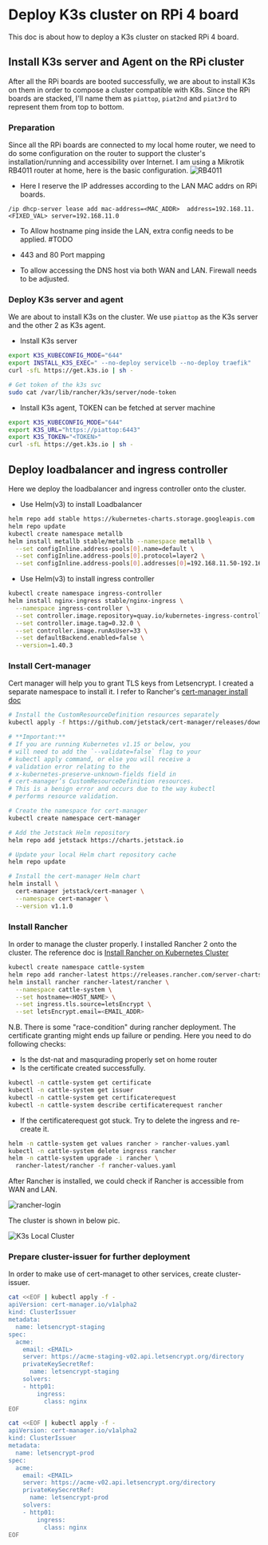 # Deploy K3s cluster on RPi 4 board

This doc is about how to deploy a K3s cluster on stacked RPi 4 board.

## Install K3s server and Agent on the RPi cluster

After all the RPi boards are booted successfully, we are about to install K3s on them in order to compose a cluster compatible with K8s. Since the RPi boards are stacked, I'll name them as `piattop`, `piat2nd` and `piat3rd` to represent them from top to bottom.

### Preparation

Since all the RPi boards are connected to my local home router, we need to do some configuration on the router to support the cluster's installation/running and accessibility over Internet. I am using a Mikrotik RB4011 router at home, here is the basic configuration.
![RB4011](https://i.mt.lv/cdn/rb_images/1633_l.jpg)

- Here I reserve the IP addresses according to the LAN MAC addrs on RPi boards.
```
/ip dhcp-server lease add mac-address=<MAC_ADDR>  address=192.168.11.<FIXED_VAL> server=192.168.11.0
```

- To Allow hostname ping inside the LAN, extra config needs to be applied. #TODO

- 443 and 80 Port mapping

- To allow accessing the DNS host via both WAN and LAN. Firewall needs to be adjusted.

### Deploy K3s server and agent

We are about to install K3s on the cluster. We use `piattop` as the K3s server and the other 2 as K3s agent.

- Install K3s server

```bash
export K3S_KUBECONFIG_MODE="644"
export INSTALL_K3S_EXEC=" --no-deploy servicelb --no-deploy traefik"
curl -sfL https://get.k3s.io | sh -

# Get token of the k3s svc
sudo cat /var/lib/rancher/k3s/server/node-token
```

- Install K3s agent, TOKEN can be fetched at server machine 

```bash
export K3S_KUBECONFIG_MODE="644"
export K3S_URL="https://piattop:6443"
export K3S_TOKEN="<TOKEN>"
curl -sfL https://get.k3s.io | sh -
```

## Deploy loadbalancer and ingress controller

Here we deploy the loadbalancer and ingress controller onto the cluster.

- Use Helm(v3) to install Loadbalancer

```bash
helm repo add stable https://kubernetes-charts.storage.googleapis.com
helm repo update
kubectl create namespace metallb
helm install metallb stable/metallb --namespace metallb \
  --set configInline.address-pools[0].name=default \
  --set configInline.address-pools[0].protocol=layer2 \
  --set configInline.address-pools[0].addresses[0]=192.168.11.50-192.168.11.60
```

- Use Helm(v3) to install ingress controller

```bash
kubectl create namespace ingress-controller
helm install nginx-ingress stable/nginx-ingress \
  --namespace ingress-controller \
  --set controller.image.repository=quay.io/kubernetes-ingress-controller/nginx-ingress-controller-arm64 \
  --set controller.image.tag=0.32.0 \
  --set controller.image.runAsUser=33 \
  --set defaultBackend.enabled=false \
  --version=1.40.3
```

### Install Cert-manager

Cert manager will help you to grant TLS keys from Letsencrypt. I created a separate namespace to install it. I refer to Rancher's [cert-manager install doc](https://rancher.com/docs/rancher/v2.x/en/installation/k8s-install/helm-rancher/#5-install-cert-manager)

```bash
# Install the CustomResourceDefinition resources separately
kubectl apply -f https://github.com/jetstack/cert-manager/releases/download/v1.1.0/cert-manager.crds.yaml

# **Important:**
# If you are running Kubernetes v1.15 or below, you
# will need to add the `--validate=false` flag to your
# kubectl apply command, or else you will receive a
# validation error relating to the
# x-kubernetes-preserve-unknown-fields field in
# cert-manager’s CustomResourceDefinition resources.
# This is a benign error and occurs due to the way kubectl
# performs resource validation.

# Create the namespace for cert-manager
kubectl create namespace cert-manager

# Add the Jetstack Helm repository
helm repo add jetstack https://charts.jetstack.io

# Update your local Helm chart repository cache
helm repo update

# Install the cert-manager Helm chart
helm install \
  cert-manager jetstack/cert-manager \
  --namespace cert-manager \
  --version v1.1.0
```

### Install Rancher

In order to manage the cluster properly. I installed Rancher 2 onto the cluster. The reference doc is [Install Rancher on Kubernetes Cluster](https://rancher.com/docs/rancher/v2.x/en/installation/k8s-install/helm-rancher/)

```bash
kubectl create namespace cattle-system
helm repo add rancher-latest https://releases.rancher.com/server-charts/latest
helm install rancher rancher-latest/rancher \
  --namespace cattle-system \
  --set hostname=<HOST_NAME> \
  --set ingress.tls.source=letsEncrypt \
  --set letsEncrypt.email=<EMAIL_ADDR>
```

N.B. There is some "race-condition" during rancher deployment. The certificate granting might ends up failure or pending. Here you need to do following checks:

- Is the dst-nat and masqurading properly set on home router
- Is the certificate created successfully.

```bash
kubectl -n cattle-system get certificate
kubectl -n cattle-system get issuer
kubectl -n cattle-system get certificaterequest
kubectl -n cattle-system describe certificaterequest rancher
```

- If the certificaterequest got stuck. Try to delete the ingress and re-create it.

```bash
helm -n cattle-system get values rancher > rancher-values.yaml
kubectl -n cattle-system delete ingress rancher
helm -n cattle-system upgrade -i rancher \
  rancher-latest/rancher -f rancher-values.yaml
```

After Rancher is installed, we could check if Rancher is accessible from WAN and LAN.

![rancher-login](https://user-images.githubusercontent.com/944672/81685208-2f4f9900-9458-11ea-8e03-6aab82e399b9.png)

The cluster is shown in below pic.

![K3s Local Cluster](https://user-images.githubusercontent.com/944672/82371075-e0869e00-9a19-11ea-8ecd-0c8516faaa56.png)

### Prepare cluster-issuer for further deployment

In order to make use of cert-managet to other services, create cluster-issuer.

```bash
cat <<EOF | kubectl apply -f -
apiVersion: cert-manager.io/v1alpha2
kind: ClusterIssuer
metadata:
  name: letsencrypt-staging
spec:
  acme:
    email: <EMAIL>
    server: https://acme-staging-v02.api.letsencrypt.org/directory
    privateKeySecretRef:
      name: letsencrypt-staging
    solvers:
    - http01:
        ingress:
          class: nginx
EOF

cat <<EOF | kubectl apply -f -
apiVersion: cert-manager.io/v1alpha2
kind: ClusterIssuer
metadata:
  name: letsencrypt-prod
spec:
  acme:
    email: <EMAIL>
    server: https://acme-v02.api.letsencrypt.org/directory
    privateKeySecretRef:
      name: letsencrypt-prod
    solvers:
    - http01:
        ingress:
          class: nginx
EOF
```
